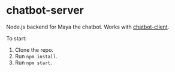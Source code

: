 # chatbot-server
Node.js backend for Maya the chatbot. Works with [chatbot-client](https://github.com/yaelaz/chatbot-client).

To start:

1. Clone the repo.
2. Run `npm install`.
3. Run `npm start`.
